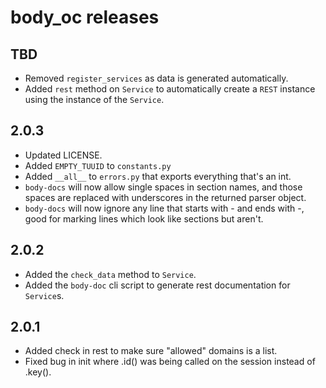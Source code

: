 # body_oc releases

## TBD
- Removed `register_services` as data is generated automatically.
- Added `rest` method on `Service` to automatically create a `REST` instance using the instance of the `Service`.

## 2.0.3
- Updated LICENSE.
- Added `EMPTY_TUUID` to `constants.py`
- Added `__all__` to `errors.py` that exports everything that's an int.
- `body-docs` will now allow single spaces in section names, and those spaces are replaced with underscores in the returned parser object.
- `body-docs` will now ignore any line that starts with - and ends with -, good for marking lines which look like sections but aren't.

## 2.0.2
- Added the `check_data` method to `Service`.
- Added the `body-doc` cli script to generate rest documentation for `Service`s.

## 2.0.1
- Added check in rest to make sure "allowed" domains is a list.
- Fixed bug in init where .id() was being called on the session instead of .key().